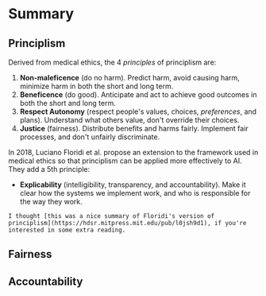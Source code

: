 # Summary

## Principlism

Derived from medical ethics, the 4 *principles* of principlism are:
1. **Non-maleficence** (do no harm). Predict harm, avoid causing harm, minimize harm in both the short and long term.
2. **Beneficence** (do good). Anticipate and act to achieve good outcomes in both the short and long term.
3. **Respect Autonomy** (respect people's values, choices, *preferences*, and plans). Understand what others value, don't override their choices.
4. **Justice** (fairness). Distribute benefits and harms fairly. Implement fair processes, and don't unfairly discriminate.

In 2018, Luciano Floridi et al. propose an extension to the framework used in medical ethics so that principlism can be applied more effectively to AI. They add a 5th principle:
  
- **Explicability** (intelligibility, transparency, and accountability). Make it clear how the systems we implement work, and who is responsible for the way they work.

```{note}
I thought [this was a nice summary of Floridi's version of principlism](https://hdsr.mitpress.mit.edu/pub/l0jsh9d1), if you're interested in some extra reading.
```

## Fairness


## Accountability
